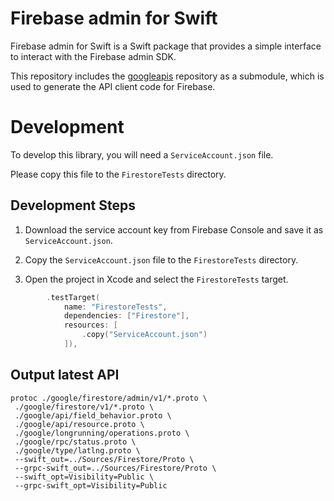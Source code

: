 # Firebase admin for Swift

Firebase admin for Swift is a Swift package that provides a simple interface to interact with the Firebase admin SDK.

This repository includes the [googleapis](https://github.com/googleapis/googleapis) repository as a submodule, which is used to generate the API client code for Firebase.


# Development

To develop this library, you will need a `ServiceAccount.json` file.

Please copy this file to the `FirestoreTests` directory.

## Development Steps

1. Download the service account key from Firebase Console and save it as `ServiceAccount.json`.

2. Copy the `ServiceAccount.json` file to the `FirestoreTests` directory.

3. Open the project in Xcode and select the `FirestoreTests` target.

```Package.swift
        .testTarget(
            name: "FirestoreTests",
            dependencies: ["Firestore"],
            resources: [
                .copy("ServiceAccount.json")
            ]),
```

## Output latest API

```
protoc ./google/firestore/admin/v1/*.proto \
 ./google/firestore/v1/*.proto \
 ./google/api/field_behavior.proto \
 ./google/api/resource.proto \
 ./google/longrunning/operations.proto \
 ./google/rpc/status.proto \
 ./google/type/latlng.proto \
 --swift_out=../Sources/Firestore/Proto \
 --grpc-swift_out=../Sources/Firestore/Proto \
 --swift_opt=Visibility=Public \
 --grpc-swift_opt=Visibility=Public
```
